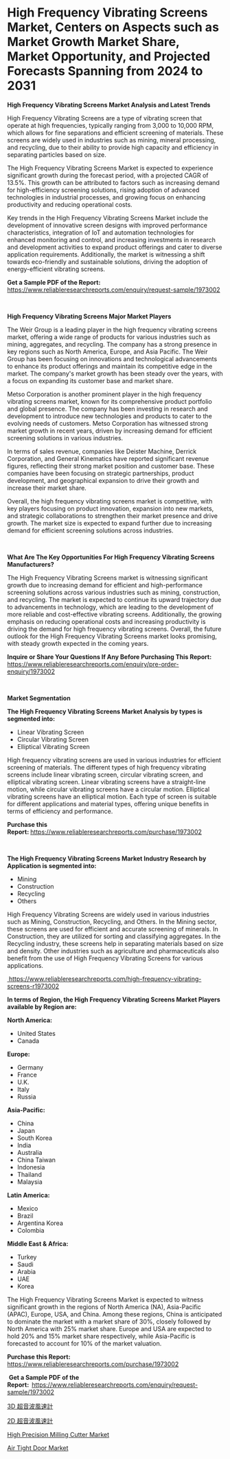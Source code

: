 <p><h1>High Frequency Vibrating Screens Market, Centers on Aspects such as Market Growth Market Share, Market Opportunity, and Projected Forecasts Spanning from 2024 to 2031</h1></p><p><strong>High Frequency Vibrating Screens Market Analysis and Latest Trends</strong></p>
<p><p>High Frequency Vibrating Screens are a type of vibrating screen that operate at high frequencies, typically ranging from 3,000 to 10,000 RPM, which allows for fine separations and efficient screening of materials. These screens are widely used in industries such as mining, mineral processing, and recycling, due to their ability to provide high capacity and efficiency in separating particles based on size.</p><p>The High Frequency Vibrating Screens Market is expected to experience significant growth during the forecast period, with a projected CAGR of 13.5%. This growth can be attributed to factors such as increasing demand for high-efficiency screening solutions, rising adoption of advanced technologies in industrial processes, and growing focus on enhancing productivity and reducing operational costs. </p><p>Key trends in the High Frequency Vibrating Screens Market include the development of innovative screen designs with improved performance characteristics, integration of IoT and automation technologies for enhanced monitoring and control, and increasing investments in research and development activities to expand product offerings and cater to diverse application requirements. Additionally, the market is witnessing a shift towards eco-friendly and sustainable solutions, driving the adoption of energy-efficient vibrating screens.</p></p>
<p><strong>Get a Sample PDF of the Report:&nbsp;</strong> <a href="https://www.reliableresearchreports.com/enquiry/request-sample/1973002">https://www.reliableresearchreports.com/enquiry/request-sample/1973002</a></p>
<p>&nbsp;</p>
<p><strong>High Frequency Vibrating Screens Major Market Players</strong></p>
<p><p>The Weir Group is a leading player in the high frequency vibrating screens market, offering a wide range of products for various industries such as mining, aggregates, and recycling. The company has a strong presence in key regions such as North America, Europe, and Asia Pacific. The Weir Group has been focusing on innovations and technological advancements to enhance its product offerings and maintain its competitive edge in the market. The company's market growth has been steady over the years, with a focus on expanding its customer base and market share.</p><p>Metso Corporation is another prominent player in the high frequency vibrating screens market, known for its comprehensive product portfolio and global presence. The company has been investing in research and development to introduce new technologies and products to cater to the evolving needs of customers. Metso Corporation has witnessed strong market growth in recent years, driven by increasing demand for efficient screening solutions in various industries.</p><p>In terms of sales revenue, companies like Deister Machine, Derrick Corporation, and General Kinematics have reported significant revenue figures, reflecting their strong market position and customer base. These companies have been focusing on strategic partnerships, product development, and geographical expansion to drive their growth and increase their market share.</p><p>Overall, the high frequency vibrating screens market is competitive, with key players focusing on product innovation, expansion into new markets, and strategic collaborations to strengthen their market presence and drive growth. The market size is expected to expand further due to increasing demand for efficient screening solutions across industries.</p></p>
<p>&nbsp;</p>
<p><strong>What Are The Key Opportunities For High Frequency Vibrating Screens Manufacturers?</strong></p>
<p><p>The High Frequency Vibrating Screens market is witnessing significant growth due to increasing demand for efficient and high-performance screening solutions across various industries such as mining, construction, and recycling. The market is expected to continue its upward trajectory due to advancements in technology, which are leading to the development of more reliable and cost-effective vibrating screens. Additionally, the growing emphasis on reducing operational costs and increasing productivity is driving the demand for high frequency vibrating screens. Overall, the future outlook for the High Frequency Vibrating Screens market looks promising, with steady growth expected in the coming years.</p></p>
<p><strong>Inquire or Share Your Questions If Any Before Purchasing This Report:</strong> <a href="https://www.reliableresearchreports.com/enquiry/pre-order-enquiry/1973002">https://www.reliableresearchreports.com/enquiry/pre-order-enquiry/1973002</a></p>
<p>&nbsp;</p>
<p><strong>Market Segmentation</strong></p>
<p><strong>The High Frequency Vibrating Screens Market Analysis by types is segmented into:</strong></p>
<p><ul><li>Linear Vibrating Screen</li><li>Circular Vibrating Screen</li><li>Elliptical Vibrating Screen</li></ul></p>
<p><p>High frequency vibrating screens are used in various industries for efficient screening of materials. The different types of high frequency vibrating screens include linear vibrating screen, circular vibrating screen, and elliptical vibrating screen. Linear vibrating screens have a straight-line motion, while circular vibrating screens have a circular motion. Elliptical vibrating screens have an elliptical motion. Each type of screen is suitable for different applications and material types, offering unique benefits in terms of efficiency and performance.</p></p>
<p><strong>Purchase this Report:&nbsp;</strong><a href="https://www.reliableresearchreports.com/purchase/1973002">https://www.reliableresearchreports.com/purchase/1973002</a></p>
<p>&nbsp;</p>
<p><strong>The High Frequency Vibrating Screens Market Industry Research by Application is segmented into:</strong></p>
<p><ul><li>Mining</li><li>Construction</li><li>Recycling</li><li>Others</li></ul></p>
<p><p>High Frequency Vibrating Screens are widely used in various industries such as Mining, Construction, Recycling, and Others. In the Mining sector, these screens are used for efficient and accurate screening of minerals. In Construction, they are utilized for sorting and classifying aggregates. In the Recycling industry, these screens help in separating materials based on size and density. Other industries such as agriculture and pharmaceuticals also benefit from the use of High Frequency Vibrating Screens for various applications.</p></p>
<p><a href="https://www.reliableresearchreports.com/high-frequency-vibrating-screens-r1973002">&nbsp;https://www.reliableresearchreports.com/high-frequency-vibrating-screens-r1973002</a></p>
<p><strong>In terms of Region, the High Frequency Vibrating Screens Market Players available by Region are:</strong></p>
<p>
    <p> <strong> North America: </strong>
        <ul>
            <li>United States</li>
            <li>Canada</li>
        </ul>
        </p> 
    <p> <strong> Europe: </strong>
        <ul>
            <li>Germany</li>
            <li>France</li>
            <li>U.K.</li>
            <li>Italy</li>
            <li>Russia</li>
        </ul>
        </p> 
    <p> <strong> Asia-Pacific: </strong>
        <ul>
            <li>China</li>
            <li>Japan</li>
            <li>South Korea</li>
            <li>India</li>
            <li>Australia</li>
            <li>China Taiwan</li>
            <li>Indonesia</li>
            <li>Thailand</li>
            <li>Malaysia</li>
        </ul>
        </p> 
    <p> <strong> Latin America: </strong>
        <ul>
            <li>Mexico</li>
            <li>Brazil</li>
            <li>Argentina Korea</li>
            <li>Colombia</li>
        </ul>
        </p> 
    <p> <strong> Middle East & Africa: </strong>
        <ul>
            <li>Turkey</li>
            <li>Saudi</li>
            <li>Arabia</li>
            <li>UAE</li>
            <li>Korea</li>
        </ul>
    </p>
    </p>
<p><p>The High Frequency Vibrating Screens Market is expected to witness significant growth in the regions of North America (NA), Asia-Pacific (APAC), Europe, USA, and China. Among these regions, China is anticipated to dominate the market with a market share of 30%, closely followed by North America with 25% market share. Europe and USA are expected to hold 20% and 15% market share respectively, while Asia-Pacific is forecasted to account for 10% of the market valuation.</p></p>
<p><strong>Purchase this Report: </strong><a href="https://www.reliableresearchreports.com/purchase/1973002">https://www.reliableresearchreports.com/purchase/1973002</a></p>
<p>&nbsp;<strong>Get a Sample PDF of the Report:&nbsp;&nbsp;</strong><a href="https://www.reliableresearchreports.com/enquiry/request-sample/1973002">https://www.reliableresearchreports.com/enquiry/request-sample/1973002</a></p>
<p><strong></strong></p>
<p><p><a href="https://github.com/lababdou/Market-Research-Report-List-3/blob/main/978311837690.md">3D 超音波風速計</a></p><p><a href="https://github.com/bevdtkn4419963/Market-Research-Report-List-1/blob/main/277906837691.md">2D 超音波風速計</a></p><p><a href="https://github.com/biheemgalvinlouises6hokrh3h/Market-Research-Report-List-2/blob/main/high-precision-milling-cutter-market.md">High Precision Milling Cutter Market</a></p><p><a href="https://github.com/mabutironaldo/Market-Research-Report-List-4/blob/main/air-tight-door-market.md">Air Tight Door Market</a></p></p>